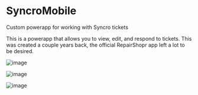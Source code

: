 # SyncroMobile
Custom powerapp for working with Syncro tickets


This is a powerapp that allows you to view, edit, and respond to tickets.  This was created a couple years back, the official RepairShopr app left a lot to be desired.  

![image](https://user-images.githubusercontent.com/49880736/125800855-a03933bb-815f-41e9-a320-3dd5bbe62772.png)


![image](https://user-images.githubusercontent.com/49880736/125801035-bfbb24cc-47fb-4f98-b756-a674975d87c7.png)


![image](https://user-images.githubusercontent.com/49880736/125801263-4f9e6a05-2a68-443b-b046-4d62db257afd.png)

